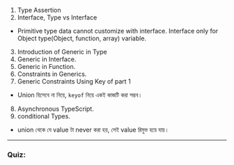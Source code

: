 1. Type Assertion
2. Interface, Type vs Interface
-  Primitive type data cannot customize with interface. Interface only for Object type(Object, function, array) variable.
3. Introduction of Generic in Type
4. Generic in Interface.
5. Generic in Function.
6. Constraints in Generics.
7. Generic Constraints Using Key of part 1
- Union হিসেবে না নিয়ে, `keyof` নিয়ে একই কাজটি করা সম্ভব।
8. Asynchronous TypeScript.
9. conditional Types.
- union থেকে যে value টা never করা হয়, সেই value রিমুভ হয়ে যায়।

---
### Quiz:
